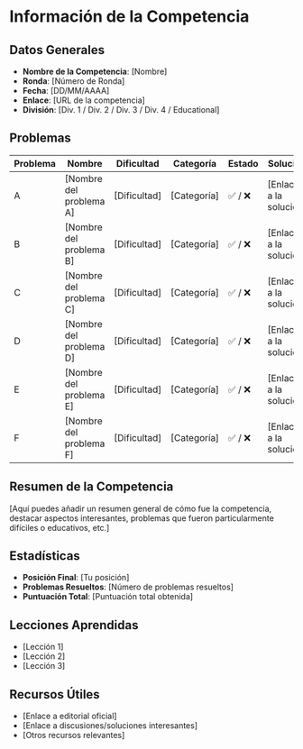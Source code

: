 # Información de la Competencia

## Datos Generales
- **Nombre de la Competencia**: [Nombre]
- **Ronda**: [Número de Ronda]
- **Fecha**: [DD/MM/AAAA]
- **Enlace**: [URL de la competencia]
- **División**: [Div. 1 / Div. 2 / Div. 3 / Div. 4 / Educational]

## Problemas
| Problema | Nombre | Dificultad | Categoría | Estado | Solución |
|----------|--------|------------|-----------|--------|----------|
| A        | [Nombre del problema A] | [Dificultad] | [Categoría] | ✅ / ❌ | [Enlace a la solución] |
| B        | [Nombre del problema B] | [Dificultad] | [Categoría] | ✅ / ❌ | [Enlace a la solución] |
| C        | [Nombre del problema C] | [Dificultad] | [Categoría] | ✅ / ❌ | [Enlace a la solución] |
| D        | [Nombre del problema D] | [Dificultad] | [Categoría] | ✅ / ❌ | [Enlace a la solución] |
| E        | [Nombre del problema E] | [Dificultad] | [Categoría] | ✅ / ❌ | [Enlace a la solución] |
| F        | [Nombre del problema F] | [Dificultad] | [Categoría] | ✅ / ❌ | [Enlace a la solución] |

## Resumen de la Competencia
[Aquí puedes añadir un resumen general de cómo fue la competencia, destacar aspectos interesantes, problemas que fueron particularmente difíciles o educativos, etc.]

## Estadísticas
- **Posición Final**: [Tu posición]
- **Problemas Resueltos**: [Número de problemas resueltos]
- **Puntuación Total**: [Puntuación total obtenida]

## Lecciones Aprendidas
- [Lección 1]
- [Lección 2]
- [Lección 3]

## Recursos Útiles
- [Enlace a editorial oficial]
- [Enlace a discusiones/soluciones interesantes]
- [Otros recursos relevantes]